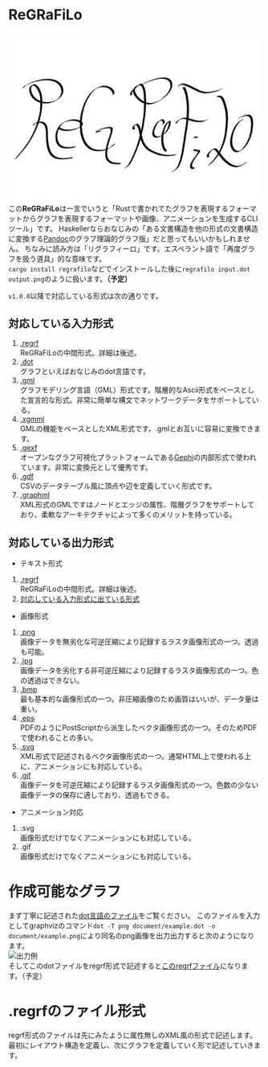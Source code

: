 # ReGRaFiLo
![ロゴ 案](document/logo_draft.png)
この**ReGRaFiLo**は一言でいうと「Rustで書かれてたグラフを表現するフォーマットからグラフを表現するフォーマットや画像、アニメーションを生成するCLIツール」です。
Haskellerならおなじみの「ある文書構造を他の形式の文書構造に変換する[Pandoc](http://sky-y.github.io/site-pandoc-jp/users-guide/)のグラフ理論的グラフ版」だと思ってもいいかもしれません。
ちなみに読み方は「リグラフィーロ」です。エスペラント語で「再度グラフを扱う道具」的な意味です。<br/>
```cargo install regrafilo```などでインストールした後に```regrafilo input.dot output.png```のように扱います。**（予定）**

```v1.0.0```以降で対応している形式は次の通りです。
## 対応している入力形式
1. [.regrf](#.regrfのファイル形式)<br/>ReGRaFiLoの中間形式。詳細は後述。
1. [.dot](https://www.graphviz.org/doc/info/lang.html)<br/>グラフといえばおなじみのdot言語です。
1. [.gml](http://www.fim.uni-passau.de/index.php?id=17297&L=1)<br/>グラフモデリング言語（GML）形式です。階層的なAscii形式をベースとした宣言的な形式。非常に簡単な構文でネットワークデータをサポートしている。
1.  [.xgmml](http://xml.coverpages.org/xgmml-draft-xgmml-20000315.html)<br/>GMLの機能をベースとしたXML形式です。.gmlとお互いに容易に変換できます。
1. [.gexf](https://gephi.org/gexf/format/)<br/>オープンなグラフ可視化プラットフォームである[Gephi](http://oss.infoscience.co.jp/gephi/gephi.org/index.html)の内部形式で使われています。非常に変換元として優秀です。
1. [.gdf](http://graphexploration.cond.org/manual.html#_Toc116465166)<br/>CSVのデータテーブル風に頂点や辺を定義していく形式です。
1.  [.graphml](http://graphml.graphdrawing.org/specification.html)<br/>XML形式のGMLですはノードとエッジの属性、階層グラフをサポートしており、柔軟なアーキテクチャによって多くのメリットを持っている。
## 対応している出力形式
* テキスト形式
1. [.regrf](#.regrfのファイル形式)<br/> ReGRaFiLoの中間形式。詳細は後述。
1. [対応している入力形式に出ている形式](#対応している入力形式)
* 画像形式
1. [.png](https://www.w3.org/TR/PNG/)<br/>画像データを無劣化な可逆圧縮により記録するラスタ画像形式の一つ。透過も可能。
1. [.jpg](https://www.w3.org/Graphics/JPEG/jfif3.pdf)<br/>画像データを劣化する非可逆圧縮により記録するラスタ画像形式の一つ。色の透過はできない。
1. [.bmp](http://www.dragonwins.com/domains/GetTechEd/bmp/bmpfileformat.htm)<br/>最も基本的な画像形式の一つ。非圧縮画像のため画質はいいが、データ量は重い。
1. [.eps](https://www.loc.gov/preservation/digital/formats/fdd/fdd000246.shtml)<br/>PDFのようにPostScriptから派生したベクタ画像形式の一つ。そのためPDFで使われることの多い。
1. [.svg](https://www.loc.gov/preservation/digital/formats/fdd/fdd000020.shtml)<br/>XML形式で記述されるベクタ画像形式の一つ。通常HTML上で使われる上に、アニメーションにも対応している。
1. [.gif](https://www.loc.gov/preservation/digital/formats/fdd/fdd000133.shtml)<br/>画像データを可逆圧縮により記録するラスタ画像形式の一つ。色数の少ない画像データの保存に適しており、透過もできる。
* アニメーション対応
1. .svg<br/>画像形式だけでなくアニメーションにも対応している。
1. .gif<br/>画像形式だけでなくアニメーションにも対応している。

# 作成可能なグラフ
まず丁寧に記述された[dot言語のファイル](document/example.dot)をご覧ください。
このファイルを入力としてgraphvizのコマンド```dot -T png document/example.dot -o document/example.png```により同名のpng画像を出力出力すると次のようになります。<br/>
![出力例](document/example.png)<br/>
そしてこのdotファイルをregrf形式で記述すると[このregrfファイル](document/example.regrf)になります。（予定）

# .regrfのファイル形式
regrf形式のファイルは先にみたように属性無しのXML風の形式で記述します。最初にレイアウト構造を定義し、次にグラフを定義していく形で記述していきます。